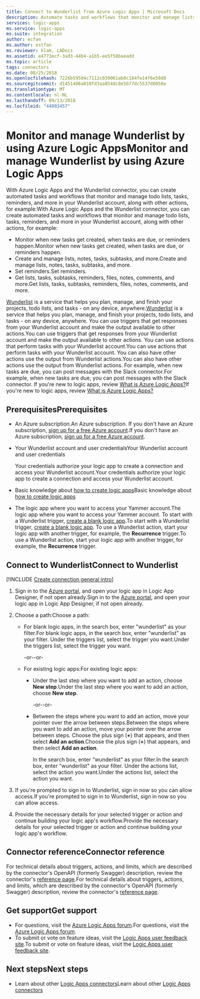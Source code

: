 ```yaml
---
title: Connect to Wunderlist from Azure Logic Apps | Microsoft Docs
description: Automate tasks and workflows that monitor and manage lists, tasks, reminders, and more in your Wunderlist account by using Azure Logic Apps
services: logic-apps
ms.service: logic-apps
ms.suite: integration
author: ecfan
ms.author: estfan
ms.reviewer: klam, LADocs
ms.assetid: e4773ecf-3ad3-44b4-a1b5-ee5f58baeadd
ms.topic: article
tags: connectors
ms.date: 08/25/2018
ms.openlocfilehash: 7226b59504c7112c039061ab0c184fe14f6e59d0
ms.sourcegitcommit: d1451406a010fd3aa854dc8e5b77dc5537d8050e
ms.translationtype: MT
ms.contentlocale: nl-NL
ms.lasthandoff: 09/13/2018
ms.locfileid: "44803457"
---
```

# <a name="monitor-and-manage-wunderlist-by-using-azure-logic-apps"></a><span data-ttu-id="079dd-103">Monitor and manage Wunderlist by using Azure Logic Apps</span><span class="sxs-lookup"><span data-stu-id="079dd-103">Monitor and manage Wunderlist by using Azure Logic Apps</span></span>

<span data-ttu-id="079dd-104">With Azure Logic Apps and the Wunderlist connector, you can create automated tasks and workflows that monitor and manage todo lists, tasks, reminders, and more in your Wunderlist account, along with other actions, for example:</span><span class="sxs-lookup"><span data-stu-id="079dd-104">With Azure Logic Apps and the Wunderlist connector, you can create automated tasks and workflows that monitor and manage todo lists, tasks, reminders, and more in your Wunderlist account, along with other actions, for example:</span></span>

* <span data-ttu-id="079dd-105">Monitor when new tasks get created, when tasks are due, or reminders happen.</span><span class="sxs-lookup"><span data-stu-id="079dd-105">Monitor when new tasks get created, when tasks are due, or reminders happen.</span></span>
* <span data-ttu-id="079dd-106">Create and manage lists, notes, tasks, subtasks, and more.</span><span class="sxs-lookup"><span data-stu-id="079dd-106">Create and manage lists, notes, tasks, subtasks, and more.</span></span>
* <span data-ttu-id="079dd-107">Set reminders.</span><span class="sxs-lookup"><span data-stu-id="079dd-107">Set reminders.</span></span>
* <span data-ttu-id="079dd-108">Get lists, tasks, subtasks, reminders, files, notes, comments, and more.</span><span class="sxs-lookup"><span data-stu-id="079dd-108">Get lists, tasks, subtasks, reminders, files, notes, comments, and more.</span></span>

<span data-ttu-id="079dd-109">[Wunderlist](https://www.wunderlist.com/) is a service that helps you plan, manage, and finish your projects, todo lists, and tasks - on any device, anywhere.</span><span class="sxs-lookup"><span data-stu-id="079dd-109">[Wunderlist](https://www.wunderlist.com/) is a service that helps you plan, manage, and finish your projects, todo lists, and tasks - on any device, anywhere.</span></span> <span data-ttu-id="079dd-110">You can use triggers that get responses from your Wunderlist account and make the output available to other actions.</span><span class="sxs-lookup"><span data-stu-id="079dd-110">You can use triggers that get responses from your Wunderlist account and make the output available to other actions.</span></span> <span data-ttu-id="079dd-111">You can use actions that perform tasks with your Wunderlist account.</span><span class="sxs-lookup"><span data-stu-id="079dd-111">You can use actions that perform tasks with your Wunderlist account.</span></span> <span data-ttu-id="079dd-112">You can also have other actions use the output from Wunderlist actions.</span><span class="sxs-lookup"><span data-stu-id="079dd-112">You can also have other actions use the output from Wunderlist actions.</span></span> <span data-ttu-id="079dd-113">For example, when new tasks are due, you can post messages with the Slack connector.</span><span class="sxs-lookup"><span data-stu-id="079dd-113">For example, when new tasks are due, you can post messages with the Slack connector.</span></span> <span data-ttu-id="079dd-114">If you're new to logic apps, review [What is Azure Logic Apps?](../logic-apps/logic-apps-overview.md)</span><span class="sxs-lookup"><span data-stu-id="079dd-114">If you're new to logic apps, review [What is Azure Logic Apps?](../logic-apps/logic-apps-overview.md)</span></span>

## <a name="prerequisites"></a><span data-ttu-id="079dd-115">Prerequisites</span><span class="sxs-lookup"><span data-stu-id="079dd-115">Prerequisites</span></span>

* <span data-ttu-id="079dd-116">An Azure subscription.</span><span class="sxs-lookup"><span data-stu-id="079dd-116">An Azure subscription.</span></span> <span data-ttu-id="079dd-117">If you don't have an Azure subscription, <a href="https://azure.microsoft.com/free/" target="_blank">sign up for a free Azure account</a>.</span><span class="sxs-lookup"><span data-stu-id="079dd-117">If you don't have an Azure subscription, <a href="https://azure.microsoft.com/free/" target="_blank">sign up for a free Azure account</a>.</span></span> 

* <span data-ttu-id="079dd-118">Your Wunderlist account and user credentials</span><span class="sxs-lookup"><span data-stu-id="079dd-118">Your Wunderlist account and user credentials</span></span>

   <span data-ttu-id="079dd-119">Your credentials authorize your logic app to create  a connection and access your Wunderlist account.</span><span class="sxs-lookup"><span data-stu-id="079dd-119">Your credentials authorize your logic app to create  a connection and access your Wunderlist account.</span></span>

* <span data-ttu-id="079dd-120">Basic knowledge about [how to create logic apps](../logic-apps/quickstart-create-first-logic-app-workflow.md)</span><span class="sxs-lookup"><span data-stu-id="079dd-120">Basic knowledge about [how to create logic apps](../logic-apps/quickstart-create-first-logic-app-workflow.md)</span></span>

* <span data-ttu-id="079dd-121">The logic app where you want to access your Yammer account.</span><span class="sxs-lookup"><span data-stu-id="079dd-121">The logic app where you want to access your Yammer account.</span></span> <span data-ttu-id="079dd-122">To start with a Wunderlist trigger, [create a blank logic app](../logic-apps/quickstart-create-first-logic-app-workflow.md).</span><span class="sxs-lookup"><span data-stu-id="079dd-122">To start with a Wunderlist trigger, [create a blank logic app](../logic-apps/quickstart-create-first-logic-app-workflow.md).</span></span> <span data-ttu-id="079dd-123">To use a Wunderlist action, start your logic app with another trigger, for example, the **Recurrence** trigger.</span><span class="sxs-lookup"><span data-stu-id="079dd-123">To use a Wunderlist action, start your logic app with another trigger, for example, the **Recurrence** trigger.</span></span>

## <a name="connect-to-wunderlist"></a><span data-ttu-id="079dd-124">Connect to Wunderlist</span><span class="sxs-lookup"><span data-stu-id="079dd-124">Connect to Wunderlist</span></span>

[!INCLUDE [Create connection general intro](../../includes/connectors-create-connection-general-intro.md)]

1. <span data-ttu-id="079dd-125">Sign in to the [Azure portal](https://portal.azure.com), and open your logic app in Logic App Designer, if not open already.</span><span class="sxs-lookup"><span data-stu-id="079dd-125">Sign in to the [Azure portal](https://portal.azure.com), and open your logic app in Logic App Designer, if not open already.</span></span>

1. <span data-ttu-id="079dd-126">Choose a path:</span><span class="sxs-lookup"><span data-stu-id="079dd-126">Choose a path:</span></span> 

   * <span data-ttu-id="079dd-127">For blank logic apps, in the search box, enter "wunderlist" as your filter.</span><span class="sxs-lookup"><span data-stu-id="079dd-127">For blank logic apps, in the search box, enter "wunderlist" as your filter.</span></span> 
   <span data-ttu-id="079dd-128">Under the triggers list, select the trigger you want.</span><span class="sxs-lookup"><span data-stu-id="079dd-128">Under the triggers list, select the trigger you want.</span></span> 

     <span data-ttu-id="079dd-129">-or-</span><span class="sxs-lookup"><span data-stu-id="079dd-129">-or-</span></span>

   * <span data-ttu-id="079dd-130">For existing logic apps:</span><span class="sxs-lookup"><span data-stu-id="079dd-130">For existing logic apps:</span></span> 
   
     * <span data-ttu-id="079dd-131">Under the last step where you want to add an action, choose **New step**.</span><span class="sxs-lookup"><span data-stu-id="079dd-131">Under the last step where you want to add an action, choose **New step**.</span></span> 

       <span data-ttu-id="079dd-132">-or-</span><span class="sxs-lookup"><span data-stu-id="079dd-132">-or-</span></span>

     * <span data-ttu-id="079dd-133">Between the steps where you want to add an action, move your pointer over the arrow between steps.</span><span class="sxs-lookup"><span data-stu-id="079dd-133">Between the steps where you want to add an action, move your pointer over the arrow between steps.</span></span> 
     <span data-ttu-id="079dd-134">Choose the plus sign (**+**) that appears, and then select **Add an action**.</span><span class="sxs-lookup"><span data-stu-id="079dd-134">Choose the plus sign (**+**) that appears, and then select **Add an action**.</span></span>
     
       <span data-ttu-id="079dd-135">In the search box, enter "wunderlist" as your filter.</span><span class="sxs-lookup"><span data-stu-id="079dd-135">In the search box, enter "wunderlist" as your filter.</span></span> 
       <span data-ttu-id="079dd-136">Under the actions list, select the action you want.</span><span class="sxs-lookup"><span data-stu-id="079dd-136">Under the actions list, select the action you want.</span></span>

1. <span data-ttu-id="079dd-137">If you're prompted to sign in to Wunderlist, sign in now so you can allow access.</span><span class="sxs-lookup"><span data-stu-id="079dd-137">If you're prompted to sign in to Wunderlist, sign in now so you can allow access.</span></span>

1. <span data-ttu-id="079dd-138">Provide the necessary details for your selected trigger or action and continue building your logic app's workflow.</span><span class="sxs-lookup"><span data-stu-id="079dd-138">Provide the necessary details for your selected trigger or action and continue building your logic app's workflow.</span></span>

## <a name="connector-reference"></a><span data-ttu-id="079dd-139">Connector reference</span><span class="sxs-lookup"><span data-stu-id="079dd-139">Connector reference</span></span>

<span data-ttu-id="079dd-140">For technical details about triggers, actions, and limits, which are described by the connector's OpenAPI (formerly Swagger) description, review the connector's [reference page](/connectors/wunderlist/).</span><span class="sxs-lookup"><span data-stu-id="079dd-140">For technical details about triggers, actions, and limits, which are described by the connector's OpenAPI (formerly Swagger) description, review the connector's [reference page](/connectors/wunderlist/).</span></span>

## <a name="get-support"></a><span data-ttu-id="079dd-141">Get support</span><span class="sxs-lookup"><span data-stu-id="079dd-141">Get support</span></span>

* <span data-ttu-id="079dd-142">For questions, visit the [Azure Logic Apps forum](https://social.msdn.microsoft.com/Forums/en-US/home?forum=azurelogicapps).</span><span class="sxs-lookup"><span data-stu-id="079dd-142">For questions, visit the [Azure Logic Apps forum](https://social.msdn.microsoft.com/Forums/en-US/home?forum=azurelogicapps).</span></span>
* <span data-ttu-id="079dd-143">To submit or vote on feature ideas, visit the [Logic Apps user feedback site](http://aka.ms/logicapps-wish).</span><span class="sxs-lookup"><span data-stu-id="079dd-143">To submit or vote on feature ideas, visit the [Logic Apps user feedback site](http://aka.ms/logicapps-wish).</span></span>

## <a name="next-steps"></a><span data-ttu-id="079dd-144">Next steps</span><span class="sxs-lookup"><span data-stu-id="079dd-144">Next steps</span></span>

* <span data-ttu-id="079dd-145">Learn about other [Logic Apps connectors](../connectors/apis-list.md)</span><span class="sxs-lookup"><span data-stu-id="079dd-145">Learn about other [Logic Apps connectors](../connectors/apis-list.md)</span></span>